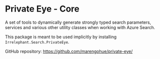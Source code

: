 # Private Eye - Core
A set of tools to dynamically generate strongly typed search parameters, services and various other utility classes when working with Azure Search.

This package is meant to be used implicitly by installing `Irrelephant.Search.PrivateEye`.

GitHub repository: https://github.com/marengohue/private-eye/
